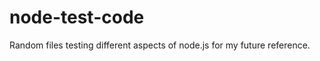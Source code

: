 node-test-code
==============

Random files testing different aspects of node.js for my future reference.
